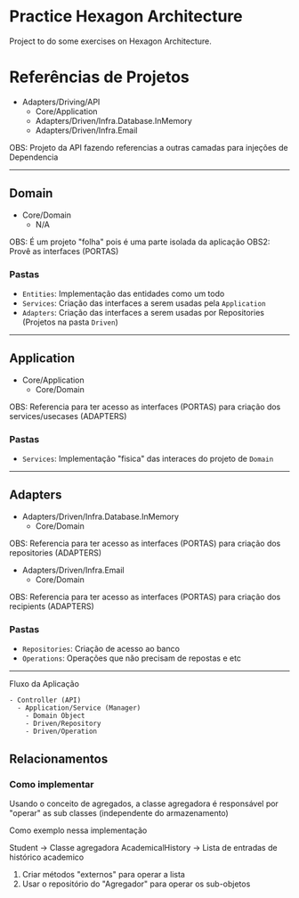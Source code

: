 # Practice Hexagon Architecture
Project to do some exercises on Hexagon Architecture.

# Referências de Projetos

- Adapters/Driving/API
  - Core/Application
  - Adapters/Driven/Infra.Database.InMemory
  - Adapters/Driven/Infra.Email

OBS: Projeto da API fazendo referencias a outras camadas para injeções de Dependencia

-----
## Domain

- Core/Domain
  - N/A

OBS: É um projeto "folha" pois é uma parte isolada da aplicação
OBS2: Provê as interfaces (PORTAS)

### Pastas
- `Entities`: Implementação das entidades como um todo
- `Services`: Criação das interfaces a serem usadas pela `Application`
- `Adapters`: Criação das interfaces a serem usadas por Repositories (Projetos na pasta `Driven`)

-----
## Application

- Core/Application
  - Core/Domain

OBS: Referencia para ter acesso as interfaces (PORTAS) para criação dos services/usecases (ADAPTERS)

### Pastas
- `Services`: Implementação "fisica" das interaces do projeto de `Domain`

-----

## Adapters

- Adapters/Driven/Infra.Database.InMemory
  - Core/Domain

OBS: Referencia para ter acesso as interfaces (PORTAS) para criação dos repositories (ADAPTERS)

- Adapters/Driven/Infra.Email
  - Core/Domain

OBS: Referencia para ter acesso as interfaces (PORTAS) para criação dos recipients (ADAPTERS)

### Pastas
- `Repositories`: Criação de acesso ao banco
- `Operations`: Operações que não precisam de repostas e etc


-----

Fluxo da Aplicação

```
- Controller (API)
  - Application/Service (Manager)
    - Domain Object
    - Driven/Repository
    - Driven/Operation
```

## Relacionamentos
### Como implementar

Usando o conceito de agregados, a classe agregadora é responsável por "operar" as sub classes (independente do armazenamento)

Como exemplo nessa implementação

Student -> Classe agregadora
AcademicalHistory -> Lista de entradas de histórico academico

1. Criar métodos "externos" para operar a lista
2. Usar o repositório do "Agregador" para operar os sub-objetos